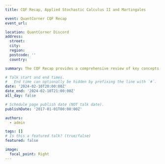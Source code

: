 ```yaml
---
title: CQF Recap, Applied Stochastic Calculus II and Martingales

event: QuantCorner CQF Recap
event_url: 

location: QuantCorner Discord
address:
  street:
  city: 
  region: 
  postcode: ''
  country: 

summary: The CQF Recap provides a comprehensive review of key concepts, while Applied Stochastic Calculus II delves into advanced stochastic processes, and the study of Martingales focuses on their properties and applications in financial mathematics. Engage actively in your learning by participating in discussions, asking questions, and utilizing office hours. Take full advantage of university resources, such as the digital library and support services. Collaborate with peers through study groups and networking. Stay motivated by setting goals, taking regular breaks, and maintaining focus. Adhere to academic integrity by avoiding plagiarism and following university policies. Seek feedback from instructors and peers to continuously improve your performance. By following these guidelines, you can maximize your educational experience and achieve success.

# Talk start and end times.
#   End time can optionally be hidden by prefixing the line with `#`.
date: '2024-02-10T20:00:00Z'
date_end: '2024-02-10T21:00:00Z'
all_day: false

# Schedule page publish date (NOT talk date).
publishDate: '2017-01-01T00:00:00Z'

authors:
  - admin

tags: []
# Is this a featured talk? (true/false)
featured: false

image:
  focal_point: Right
---
```

